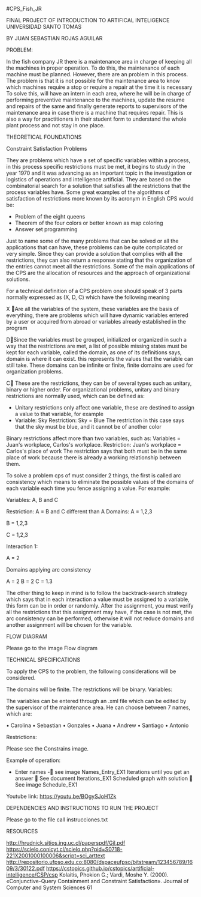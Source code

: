 #CPS_Fish_JR 

FINAL PROJECT OF INTRODUCTION TO ARTIFICAL INTELIGENCE
UNIVERSIDAD SANTO TOMAS 


BY JUAN SEBASTIAN ROJAS AGUILAR

PROBLEM: 

In the fish company JR there is a maintenance area in charge of keeping all the machines in proper operation. To do this, the maintenance of each machine must be planned. However, there are an problem in this process. The problem is that it is not possible for the maintenance area to know which machines require a stop or require a repair at the time it is necessary To solve this, will have an intern in each area, where he will be in charge of performing preventive maintenance to the machines, update the resume and repairs of the same and finally generate reports to supervisors of the maintenance area in case there is a machine that requires repair. This is also a way for practitioners in their student form to understand the whole plant process and not stay in one place.

THEORETICAL FOUNDATIONS 

Constraint Satisfaction Problems

They are problems which have a set of specific variables within a process, in this process specific restrictions must be met, it begins to study in the year 1970 and it was advancing as an important topic in the investigation or logistics of operations and intelligence artificial. They are based on the combinatorial search for a solution that satisfies all the restrictions that the process variables have. Some great examples of the algorithms of satisfaction of restrictions more known by its acronym in English CPS would be:

- Problem of the eight queens
- Theorem of the four colors or better known as map coloring
- Answer set programming

Just to name some of the many problems that can be solved or all the applications that can have, these problems can be quite complicated or very simple. Since they can provide a solution that complies with all the restrictions, they can also return a response stating that the organization of the entries cannot meet all the restrictions. Some of the main applications of the CPS are the allocation of resources and the approach of organizational solutions.

For a technical definition of a CPS problem one should speak of 3 parts normally expressed as (X, D, C) which have the following meaning 

X Are all the variables of the system, these variables are the basis of everything, there are problems which will have dynamic variables entered by a user or acquired from abroad or variables already established in the program 

DSince the variables must be grouped, initialized or organized in such a way that the restrictions are met, a list of possible missing states must be kept for each variable, called the domain, as one of its definitions says, domain is where it can exist. this represents the values that the variable can still take. These domains can be infinite or finite, finite domains are used for organization problems. 

C These are the restrictions, they can be of several types such as unitary, binary or higher order. For organizational problems, unitary and binary restrictions are normally used, which can be defined as:

- Unitary restrictions only affect one variable, these are destined to assign a value to that variable, for example
- Variable: Sky Restriction: Sky = Blue The restriction in this case says that the sky must be blue, and it cannot be of another color

Binary restrictions affect more than two variables, such as:
Variables = Juan's workplace, Carlos's workplace. Restriction: Juan's workplace = Carlos's place of work The restriction says that both must be in the same place of work because there is already a working relationship between them.

To solve a problem cps of must consider 2 things, the first is called arc consistency which means to eliminate the possible values of the domains of each variable each time you fence assigning a value. For example:

Variables: A, B and C

Restriction: A = B and C different than A Domains: 
A = 1,2,3 

B = 1,2,3 

C = 1,2,3

Interaction 1:

A = 2

Domains applying arc consistency

A = 2 B = 2 C = 1.3

The other thing to keep in mind is to follow the backtrack-search strategy which says that in each interaction a value must be assigned to a variable, this form can be in order or randomly. After the assignment, you must verify all the restrictions that this assignment may have, if the case is not met, the arc consistency can be performed, otherwise it will not reduce domains and another assignment will be chosen for the variable.

FLOW DIAGRAM

Please go to the image Flow diagram

TECHNICAL SPECIFICATIONS

To apply the CPS to the problem, the following considerations will be considered.

The domains will be finite.
The restrictions will be binary.
Variables:

The variables can be entered through an .xml file which can be edited by the supervisor of the maintenance area. He can choose between 7 names, which are:

•	Carolina •	Sebastian •	Gonzales •	Juana •	Andrew •	Santiago •	Antonio

Restrictions:

Please see the Constrains image.

Example of operation:

- Enter names - see image Names_Entry_EX1
Iterations until you get an answer  See document Iterations_EX1
Scheduled graph with solution  See image Schedule_EX1

Youtube link: https://youtu.be/BOgySJoH1Zk 

DEPENDENCIES AND INSTRUCTIONS TO RUN THE PROJECT 

Please go to the file call instrucciones.txt

RESOURCES

http://hrudnick.sitios.ing.uc.cl/paperspdf/Gil.pdf
https://scielo.conicyt.cl/scielo.php?pid=S0718-221X2001000100006&script=sci_arttext
http://repositorio.ufpso.edu.co:8080/dspaceufpso/bitstream/123456789/1609/3/30122.pdf
https://cstopics.github.io/cstopics/artificial-intelligence/CSP/csp
Kolaitis, Phokion G.; Vardi, Moshe Y. (2000). «Conjunctive-Query Containment and Constraint Satisfaction». Journal of Computer and System Sciences 61
